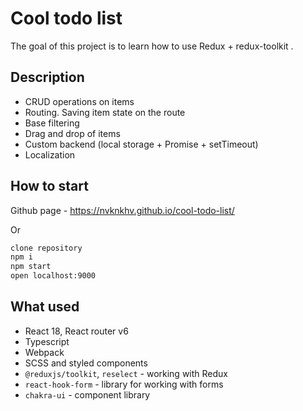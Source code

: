 # Cool todo list
The goal of this project is to learn how to use Redux + redux-toolkit .

## Description
- CRUD operations on items
- Routing. Saving item state on the route
- Base filtering
- Drag and drop of items
- Custom backend (local storage + Promise + setTimeout)
- Localization

## How to start
Github page - https://nvknkhv.github.io/cool-todo-list/

Or
```sh
clone repository
npm i
npm start
open localhost:9000
```
## What used
- React 18, React router v6
- Typescript
- Webpack
- SCSS and styled components
- ```@reduxjs/toolkit```, ```reselect``` - working with Redux
- ```react-hook-form```  - library for working with forms
- ```chakra-ui``` - component library